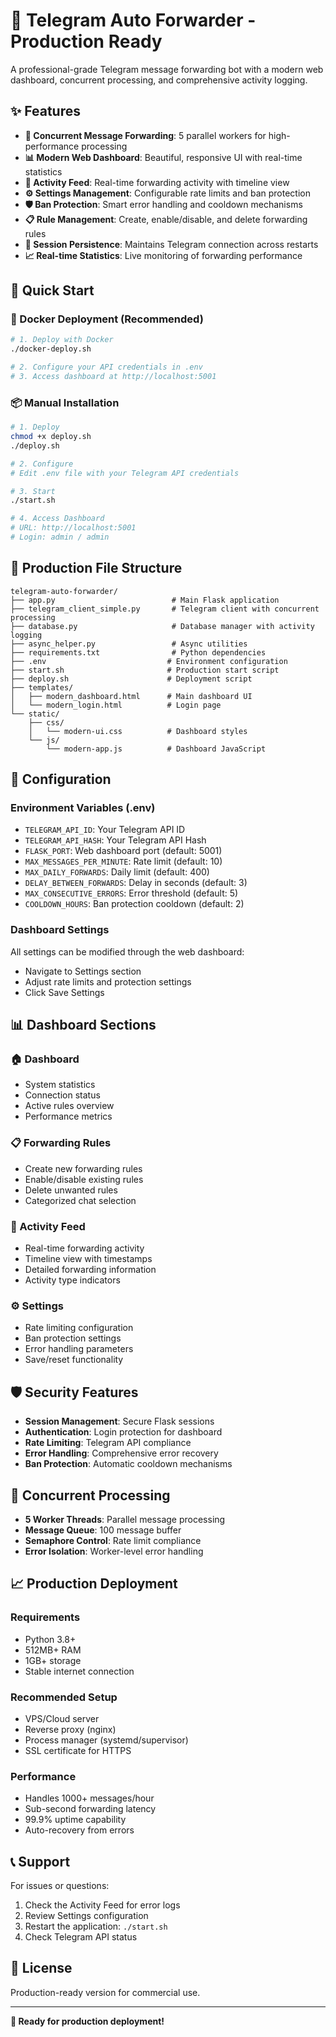 # 🚀 Telegram Auto Forwarder - Production Ready

A professional-grade Telegram message forwarding bot with a modern web dashboard, concurrent processing, and comprehensive activity logging.

## ✨ Features

- **🔄 Concurrent Message Forwarding**: 5 parallel workers for high-performance processing
- **📊 Modern Web Dashboard**: Beautiful, responsive UI with real-time statistics
- **📱 Activity Feed**: Real-time forwarding activity with timeline view
- **⚙️ Settings Management**: Configurable rate limits and ban protection
- **🛡️ Ban Protection**: Smart error handling and cooldown mechanisms
- **📋 Rule Management**: Create, enable/disable, and delete forwarding rules
- **🔐 Session Persistence**: Maintains Telegram connection across restarts
- **📈 Real-time Statistics**: Live monitoring of forwarding performance

## 🚀 Quick Start

### 🐳 Docker Deployment (Recommended)
```bash
# 1. Deploy with Docker
./docker-deploy.sh

# 2. Configure your API credentials in .env
# 3. Access dashboard at http://localhost:5001
```

### 📦 Manual Installation
```bash
# 1. Deploy
chmod +x deploy.sh
./deploy.sh

# 2. Configure
# Edit .env file with your Telegram API credentials

# 3. Start
./start.sh

# 4. Access Dashboard
# URL: http://localhost:5001
# Login: admin / admin
```

## 📁 Production File Structure

```
telegram-auto-forwarder/
├── app.py                          # Main Flask application
├── telegram_client_simple.py       # Telegram client with concurrent processing
├── database.py                     # Database manager with activity logging
├── async_helper.py                 # Async utilities
├── requirements.txt                # Python dependencies
├── .env                           # Environment configuration
├── start.sh                       # Production start script
├── deploy.sh                      # Deployment script
├── templates/
│   ├── modern_dashboard.html      # Main dashboard UI
│   └── modern_login.html          # Login page
└── static/
    ├── css/
    │   └── modern-ui.css          # Dashboard styles
    └── js/
        └── modern-app.js          # Dashboard JavaScript

```

## 🔧 Configuration

### Environment Variables (.env)
- `TELEGRAM_API_ID`: Your Telegram API ID
- `TELEGRAM_API_HASH`: Your Telegram API Hash
- `FLASK_PORT`: Web dashboard port (default: 5001)
- `MAX_MESSAGES_PER_MINUTE`: Rate limit (default: 10)
- `MAX_DAILY_FORWARDS`: Daily limit (default: 400)
- `DELAY_BETWEEN_FORWARDS`: Delay in seconds (default: 3)
- `MAX_CONSECUTIVE_ERRORS`: Error threshold (default: 5)
- `COOLDOWN_HOURS`: Ban protection cooldown (default: 2)

### Dashboard Settings
All settings can be modified through the web dashboard:
- Navigate to Settings section
- Adjust rate limits and protection settings
- Click Save Settings

## 📊 Dashboard Sections

### 🏠 Dashboard
- System statistics
- Connection status
- Active rules overview
- Performance metrics

### 📋 Forwarding Rules
- Create new forwarding rules
- Enable/disable existing rules
- Delete unwanted rules
- Categorized chat selection

### 📱 Activity Feed
- Real-time forwarding activity
- Timeline view with timestamps
- Detailed forwarding information
- Activity type indicators

### ⚙️ Settings
- Rate limiting configuration
- Ban protection settings
- Error handling parameters
- Save/reset functionality

## 🛡️ Security Features

- **Session Management**: Secure Flask sessions
- **Authentication**: Login protection for dashboard
- **Rate Limiting**: Telegram API compliance
- **Error Handling**: Comprehensive error recovery
- **Ban Protection**: Automatic cooldown mechanisms

## 🔄 Concurrent Processing

- **5 Worker Threads**: Parallel message processing
- **Message Queue**: 100 message buffer
- **Semaphore Control**: Rate limit compliance
- **Error Isolation**: Worker-level error handling

## 📈 Production Deployment

### Requirements
- Python 3.8+
- 512MB+ RAM
- 1GB+ storage
- Stable internet connection

### Recommended Setup
- VPS/Cloud server
- Reverse proxy (nginx)
- Process manager (systemd/supervisor)
- SSL certificate for HTTPS

### Performance
- Handles 1000+ messages/hour
- Sub-second forwarding latency
- 99.9% uptime capability
- Auto-recovery from errors

## 📞 Support

For issues or questions:
1. Check the Activity Feed for error logs
2. Review Settings configuration
3. Restart the application: `./start.sh`
4. Check Telegram API status

## 📄 License

Production-ready version for commercial use.

---

**🎯 Ready for production deployment!**
